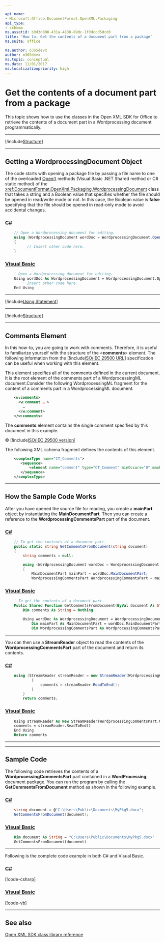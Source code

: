 ```yaml
---

api_name:
- Microsoft.Office.DocumentFormat.OpenXML.Packaging
api_type:
- schema
ms.assetid: b0d3d890-431a-4838-89dc-1f0dccd5dcd0
title: 'How to: Get the contents of a document part from a package'
ms.suite: office

ms.author: o365devx
author: o365devx
ms.topic: conceptual
ms.date: 11/01/2017
ms.localizationpriority: high
---
```

# Get the contents of a document part from a package

This topic shows how to use the classes in the Open XML SDK for
Office to retrieve the contents of a document part in a Wordprocessing
document programmatically.



--------------------------------------------------------------------------------
[!include[Structure](../includes/word/packages-and-document-parts.md)]


---------------------------------------------------------------------------------
## Getting a WordprocessingDocument Object
The code starts with opening a package file by passing a file name to
one of the overloaded [Open()](/dotnet/api/documentformat.openxml.packaging.wordprocessingdocument.open) methods (Visual Basic .NET Shared
method or C\# static method) of the <xref:DocumentFormat.OpenXml.Packaging.WordprocessingDocument> class that takes a
string and a Boolean value that specifies whether the file should be
opened in read/write mode or not. In this case, the Boolean value is
**false** specifying that the file should be
opened in read-only mode to avoid accidental changes.

### [C#](#tab/cs-0)
```csharp
    // Open a Wordprocessing document for editing.
    using (WordprocessingDocument wordDoc = WordprocessingDocument.Open(document, false))
    {
          // Insert other code here.
    }
```

### [Visual Basic](#tab/vb-0)
```vb
    ' Open a Wordprocessing document for editing.
    Using wordDoc As WordprocessingDocument = WordprocessingDocument.Open(document, False)
        ' Insert other code here.
    End Using
```
***

[!include[Using Statement](../includes/word/using-statement.md)]


---------------------------------------------------------------------------------

[!include[Structure](../includes/word/structure.md)]

--------------------------------------------------------------------------------
## Comments Element
In this how-to, you are going to work with comments. Therefore, it is
useful to familiarize yourself with the structure of the \<**comments**\> element. The following information
from the [!include[ISO/IEC 29500 URL](../includes/iso-iec-29500-link.md)]
specification can be useful when working with this element.

This element specifies all of the comments defined in the current
document. It is the root element of the comments part of a
WordprocessingML document.Consider the following WordprocessingML
fragment for the content of a comments part in a WordprocessingML
document:

```xml
    <w:comments>
      <w:comment … >
        …
      </w:comment>
    </w:comments>
```

The **comments** element contains the single
comment specified by this document in this example.

&copy; [!include[ISO/IEC 29500 version](../includes/iso-iec-29500-version.md)]

The following XML schema fragment defines the contents of this element.

```xml
    <complexType name="CT_Comments">
       <sequence>
           <element name="comment" type="CT_Comment" minOccurs="0" maxOccurs="unbounded"/>
       </sequence>
    </complexType>
```

--------------------------------------------------------------------------------
## How the Sample Code Works
After you have opened the source file for reading, you create a **mainPart** object by instantiating the **MainDocumentPart**. Then you can create a reference
to the **WordprocessingCommentsPart** part of
the document.

### [C#](#tab/cs-1)
```csharp
    // To get the contents of a document part.
    public static string GetCommentsFromDocument(string document)
    {
        string comments = null;

        using (WordprocessingDocument wordDoc = WordprocessingDocument.Open(document, true))
        {
            MainDocumentPart mainPart = wordDoc.MainDocumentPart;
            WordprocessingCommentsPart WordprocessingCommentsPart = mainPart.WordprocessingCommentsPart;
```

### [Visual Basic](#tab/vb-1)
```vb
    ' To get the contents of a document part.
    Public Shared Function GetCommentsFromDocument(ByVal document As String) As String
        Dim comments As String = Nothing

        Using wordDoc As WordprocessingDocument = WordprocessingDocument.Open(document, True)
            Dim mainPart As MainDocumentPart = wordDoc.MainDocumentPart
            Dim WordprocessingCommentsPart As WordprocessingCommentsPart = mainPart.WordprocessingCommentsPart
```
***


You can then use a **StreamReader** object to
read the contents of the **WordprocessingCommentsPart** part of the document
and return its contents.

### [C#](#tab/cs-2)
```csharp
    using (StreamReader streamReader = new StreamReader(WordprocessingCommentsPart.GetStream()))
            {
                comments = streamReader.ReadToEnd();
            }
        }
        return comments;
```

### [Visual Basic](#tab/vb-2)
```vb
    Using streamReader As New StreamReader(WordprocessingCommentsPart.GetStream())
    comments = streamReader.ReadToEnd()
    End Using
    Return comments
```
***


--------------------------------------------------------------------------------
## Sample Code
The following code retrieves the contents of a **WordprocessingCommentsPart** part contained in a
**WordProcessing** document package. You can
run the program by calling the **GetCommentsFromDocument** method as shown in the
following example.

### [C#](#tab/cs-3)
```csharp
    string document = @"C:\Users\Public\Documents\MyPkg5.docx";
    GetCommentsFromDocument(document);
```

### [Visual Basic](#tab/vb-3)
```vb
    Dim document As String = "C:\Users\Public\Documents\MyPkg5.docx"
    GetCommentsFromDocument(document)
```
***


Following is the complete code example in both C\# and Visual Basic.

### [C#](#tab/cs)
[!code-csharp[](../../samples/word/get_the_contents_of_a_part_from_a_package/cs/Program.cs)]

### [Visual Basic](#tab/vb)
[!code-vb[](../../samples/word/get_the_contents_of_a_part_from_a_package/vb/Program.vb)]

--------------------------------------------------------------------------------
## See also


[Open XML SDK class library
reference](/office/open-xml/open-xml-sdk)

